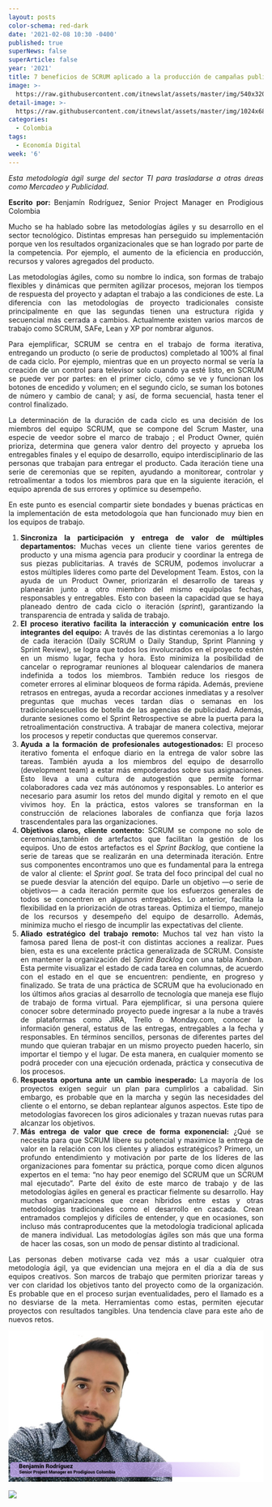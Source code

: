 ```yaml
---
layout: posts
color-schema: red-dark
date: '2021-02-08 10:30 -0400'
published: true
superNews: false
superArticle: false
year: '2021'
title: 7 beneficios de SCRUM aplicado a la producción de campañas publicitarias
image: >-
  https://raw.githubusercontent.com/itnewslat/assets/master/img/540x320/Benjamin-Rodriguez-p.jpg
detail-image: >-
  https://raw.githubusercontent.com/itnewslat/assets/master/img/1024x680/Benjamin-Rodriguez-g.jpg
categories:
  - Colombia
tags:
  - Economía Digital
week: '6'
---
```


<p style="text-align: justify;"><em>Esta metodología ágil surge del sector TI para trasladarse a otras áreas como Mercadeo y Publicidad.</em></p>
<p style="text-align: justify;"><strong>Escrito por: </strong>Benjamín Rodríguez, Senior Project Manager en Prodigious Colombia</p>
<p style="text-align: justify;">Mucho se ha hablado sobre las metodologías ágiles y su desarrollo en el sector tecnológico. Distintas empresas han perseguido su implementación porque ven los resultados organizacionales que se han logrado por parte de la competencia. Por ejemplo, el aumento de la eficiencia en producción, recursos y valores agregados del producto.</p>
<p style="text-align: justify;">Las metodologías ágiles, como su nombre lo indica, son formas de trabajo flexibles y dinámicas que permiten agilizar procesos, mejoran los tiempos de respuesta del proyecto y adaptan el trabajo a las condiciones de este. La diferencia con las metodologías de proyecto tradicionales consiste principalmente en que las segundas tienen una estructura rígida y secuencial más cerrada a cambios. Actualmente existen varios marcos de trabajo como SCRUM, SAFe, Lean y XP por nombrar algunos.</p>
<p style="text-align: justify;">Para ejemplificar, SCRUM se centra en el trabajo de forma iterativa, entregando un producto (o serie de productos) completado al 100% al final de cada ciclo. Por ejemplo, mientras que en un proyecto normal se vería la creación de un control para televisor solo cuando ya esté listo, en SCRUM se puede ver por partes: en el primer ciclo, cómo se ve y funcionan los botones de encedido y volumen; en el segundo ciclo, se suman los botones de número y cambio de canal; y así, de forma secuencial, hasta tener el control finalizado.</p>
<p style="text-align: justify;">La determinación de la duración de cada ciclo es una decisión de los miembros del equipo SCRUM, que se compone del Scrum Master, una especie de veedor sobre el marco de trabajo ; el Product Owner, quién prioriza, determina que genera valor dentro del proyecto y aprueba los entregables finales y el equipo de desarrollo, equipo interdisciplinario de las personas que trabajan para entregar el producto. Cada iteración tiene una serie de ceremonias que se repiten, ayudando a monitorear, controlar y retroalimentar a todos los miembros para que en la siguiente iteración, el equipo aprenda de sus errores y optimice su desempeño.</p>
<p style="text-align: justify;">En este punto es esencial compartir siete bondades y buenas prácticas en la implementación de esta metodologoía que han funcionado muy bien en los equipos de trabajo.</p>

<ol style="list-style-type: undefined; text-align: justify;">
	<li><strong>Sincroniza la participación y entrega de valor de múltiples departamentos:</strong> Muchas veces un cliente tiene varios gerentes de producto y una misma agencia para producir y coordinar la entrega de sus piezas publicitarias. A través de SCRUM, podemos involucrar a estos múltiples líderes como parte del Development Team. Estos, con la ayuda de un Product Owner, priorizarán el desarrollo de tareas y planearán junto a otro miembro del mismo equipolas fechas, responsables y entregables. Esto con baseen la capacidad que se haya planeado dentro de cada ciclo o iteración (<em>sprint</em>), garantizando la transparencia de entrada y salida de trabajo.</li>
	<li><strong>El proceso iterativo facilita la interacción y comunicación entre los integrantes del equipo:</strong> A través de las distintas ceremonias a lo largo de cada iteración (Daily SCRUM o Daily Standup, Sprint Planning y Sprint Review), se logra que todos los involucrados en el proyecto estén en un mismo lugar, fecha y hora. Esto minimiza la posibilidad de cancelar o reprogramar reuniones al bloquear calendarios de manera indefinida a todos los miembros. También reduce los riesgos de cometer errores al eliminar bloqueos de forma rápida. Además, previene retrasos en entregas, ayuda a recordar acciones inmediatas y a resolver preguntas que muchas veces tardan días o semanas en los tradicionalescuellos de botella de las agencias de publicidad. Además, durante sesiones como el Sprint Retrospective se abre la puerta para la retroalimentación constructiva. A trabajar de manera colectiva, mejorar los procesos y repetir conductas que queremos conservar.</li>
	<li><strong>Ayuda a la formación de profesionales autogestionados:</strong> El proceso iterativo fomenta el enfoque diario en la entrega de valor sobre las tareas. También ayuda a los miembros del equipo de desarrollo (development team) a estar más empoderados sobre sus asignaciones. Esto lleva a una cultura de autogestión que permite formar colaboradores cada vez más autónomos y responsables. Lo anterior es necesario para asumir los retos del mundo digital y remoto en el que vivimos hoy. En la práctica, estos valores se transforman en la construcción de relaciones laborales de confianza que forja lazos trascendentales para las organizaciones.</li>
	<li><strong>Objetivos claros, cliente contento:</strong> SCRUM se compone no solo de ceremonias,también de artefactos que facilitan la gestión de los equipos. Uno de estos artefactos es el <em>Sprint Backlog</em>, que contiene la serie de tareas que se realizarán en una determinada iteración. Entre sus componentes encontramos uno que es fundamental para la entrega de valor al cliente: el <em>Sprint goal</em>. Se trata del foco principal del cual no se puede desviar la atención del equipo. Darle un objetivo —o serie de objetivos— a cada iteración permite que los esfuerzos generales de todos se concentren en algunos entregables. Lo anterior, facilita la flexibilidad en la priorización de otras tareas. Optimiza el tiempo, manejo de los recursos y desempeño del equipo de desarrollo. Además, minimiza mucho el riesgo de incumplir las expectativas del cliente.</li>
	<li><strong>Aliado estratégico del trabajo remoto:</strong> Muchos tal vez han visto la famosa pared llena de post-it con distintas acciones a realizar. Pues bien,  esta es una excelente práctica generalizada de SCRUM. Consiste en mantener la organización del <em>Sprint Backlog</em> con una tabla <em>Kanban</em>. Esta permite visualizar el estado de cada tarea en columnas, de acuerdo con el estado en el que se encuentren: pendiente, en progreso y finalizado. Se trata de una práctica de SCRUM que ha evolucionado en los últimos años gracias al desarrollo de tecnología que maneja ese flujo de trabajo de forma virtual. Para ejemplificar, si una persona quiere conocer sobre determinado proyecto puede ingresar a la nube a través de plataformas como JIRA, Trello o Monday.com, conocer la información general, estatus de las entregas, entregables a la fecha y responsables. En términos sencillos, personas de diferentes partes del mundo que quieran trabajar en un mismo proyecto pueden hacerlo, sin importar el tiempo y el lugar. De esta manera, en cualquier momento se podrá proceder con una ejecución ordenada, práctica y consecutiva de los procesos.</li>
	<li><strong>Respuesta oportuna ante un cambio inesperado:</strong> La mayoría de los proyectos exigen seguir un plan para cumplirlos a cabalidad. Sin embargo, es probable que en la marcha y según las necesidades del cliente o el entorno, se deban replantear algunos aspectos. Este tipo de metodologías favorecen los giros adicionales y trazan nuevas rutas para alcanzar los objetivos.</li>
	<li><strong>Más entrega de valor que crece de forma exponencial:</strong> ¿Qué se necesita para que SCRUM libere su potencial y maximice la entrega de valor en la relación con los clientes y aliados estratégicos? Primero, un profundo entendimiento y motivación por parte de los líderes de las organizaciones para fomentar su práctica, porque como dicen algunos expertos en el tema: “no hay peor enemigo del SCRUM que un SCRUM mal ejecutado”. Parte del éxito de este marco de trabajo y de las metodologías ágiles en general es practicar fielmente su desarrollo. Hay muchas organizaciones que crean híbridos entre estas y otras metodologías tradicionales como el desarrollo en cascada. Crean entramados complejos y difíciles de entender, y que en ocasiones, son incluso más contraproducentes que la metodología tradicional aplicada de manera individual. Las metodologías ágiles son más que una forma de hacer las cosas, son un modo de pensar distinto al tradicional.</li>
</ol>
<p style="text-align: justify;">Las personas deben motivarse cada vez más a usar cualquier otra metodología ágil, ya que evidencian una mejora en el día a día de sus equipos creativos. Son marcos de trabajo que permiten priorizar tareas y ver con claridad los objetivos tanto del proyecto como de la organización. Es probable que en el proceso surjan eventualidades, pero el llamado es a no desviarse de la meta. Herramientas como estas, permiten ejecutar proyectos con resultados tangibles. Una tendencia clave para este año de nuevos retos.</p>

![](https://raw.githubusercontent.com/itnewslat/assets/master/img/540x320/Benjamin-Rodriguez-p.jpg)


<img src="https://tracker.metricool.com/c3po.jpg?hash=56f88a41e39ab42c063cc51676587a04"/>
